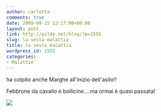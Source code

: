```yaml
---
author: carlotta
comments: true
date: 2009-09-15 12:17:08+00:00
layout: post
link: http://pilde.net/blog/?p=1555
slug: la-sesta-malattia
title: la sesta malattia
wordpress_id: 1555
categories:
- Malattie
---
```


ha colpito anche Marghe all'inizio dell'asilo!!

Febbrone da cavallo e bollicine....ma ormai è quasi passata!

![](http://pilde.net/blog/wp-content/uploads/2009/09/sestam.jpg)



